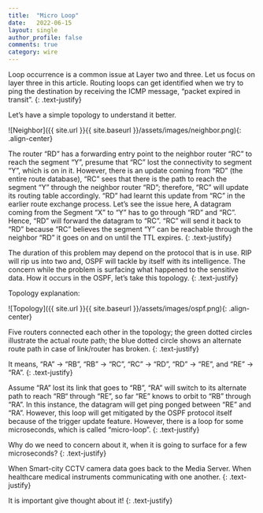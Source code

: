 ```yaml
---
title:  "Micro Loop"
date:   2022-06-15
layout: single
author_profile: false
comments: true
category: wire
---
```



Loop occurrence is a common issue at Layer two and three. Let us focus on layer three in this article. Routing loops can get identified when we try to ping the destination by receiving the ICMP message, “packet expired in transit”.
{: .text-justify}

Let’s have a simple topology to understand it better.

![Neighbor]({{ site.url }}{{ site.baseurl }}/assets/images/neighbor.png){: .align-center}

The router “RD” has a forwarding entry point to the neighbor router “RC” to reach the segment “Y”, presume that “RC” lost the connectivity to segment “Y”, which is on in it. However, there is an update coming from “RD” (the entire route database), “RC” sees that there is the path to reach the segment “Y” through the neighbor router “RD”; therefore, “RC” will update its routing table accordingly. “RD” had learnt this update from “RC” in the earlier route exchange process. Let’s see the issue here, A datagram coming from the Segment “X” to “Y” has to go through “RD” and “RC”. Hence, “RD” will forward the datagram to “RC”. “RC” will send it back to “RD” because “RC” believes the segment “Y” can be reachable through the neighbor “RD” it goes on and on until the TTL expires.
{: .text-justify}

The duration of this problem may depend on the protocol that is in use. RIP will rip us into two and, OSPF will tackle by itself with its intelligence. The concern while the problem is surfacing what happened to the sensitive data. How it occurs in the OSPF, let’s take this topology.
{: .text-justify}

Topology explanation:

![Topology]({{ site.url }}{{ site.baseurl }}/assets/images/ospf.png){: .align-center}

Five routers connected each other in the topology; the green dotted circles illustrate the actual route path; the blue dotted circle shows an alternate route path in case of link/router has broken.
{: .text-justify}

It means, “RA” -> “RB”, “RB” -> “RC”, “RC” -> “RD”, “RD” -> “RE”, and “RE” -> “RA”.
{: .text-justify}

Assume “RA” lost its link that goes to “RB”, “RA” will switch to its alternate path to reach “RB“ through “RE”, so far “RE” knows to orbit to “RB” through “RA”. In this instance, the datagram will get ping ponged between “RE” and “RA”. However, this loop will get mitigated by the OSPF protocol itself because of the trigger update feature. However, there is a loop for some microseconds, which is called “micro-loop”.
{: .text-justify}

Why do we need to concern about it, when it is going to surface for a few microseconds?
{: .text-justify}

When Smart-city CCTV camera data goes back to the Media Server. When healthcare medical instruments communicating with one another.
{: .text-justify}

It is important give thought about it!
{: .text-justify}